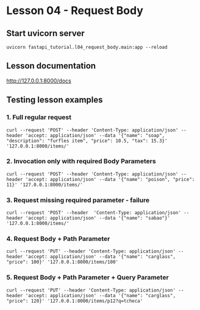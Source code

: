 # Lesson 04 - Request Body

## Start uvicorn server
```shell
uvicorn fastapi_tutorial.l04_request_body.main:app --reload
```

## Lesson documentation

http://127.0.0.1:8000/docs

## Testing lesson examples

### 1. Full regular request
```shell
curl --request 'POST' --header 'Content-Type: application/json' --header 'accept: application/json' --data '{"name": "soap", "description": "furfles item", "price": 10.5, "tax": 15.3}' '127.0.0.1:8000/items/'
```

### 2. Invocation only with required Body Parameters
```shell
curl --request 'POST' --header 'Content-Type: application/json' --header 'accept: application/json' --data '{"name": "poison", "price": 11}' '127.0.0.1:8000/items/'
```

### 3. Request missing required parameter - failure
```shell
curl --request 'POST' --header  'Content-Type: application/json' --header 'accept: application/json' --data '{"name": "sabao"}' '127.0.0.1:8000/items/'
```

### 4. Request Body + Path Parameter
```shell
curl --request 'PUT' --header 'Content-Type: application/json' --header 'accept: application/json' --data '{"name": "carglass", "price": 100}' '127.0.0.1:8000/items/100'
```

### 5. Request Body + Path Parameter + Query Parameter
```shell
curl --request 'PUT' --header 'Content-Type: application/json' --header 'accept: application/json' --data '{"name": "carglass", "price": 120}' '127.0.0.1:8000/items/p12?q=tcheca'
```